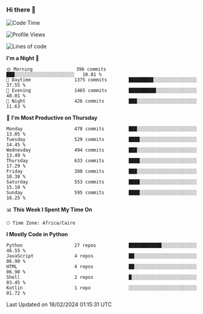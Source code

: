 ### Hi there 👋

<!--
**AMR-KELEG/AMR-KELEG** is a ✨ _special_ ✨ repository because its `README.md` (this file) appears on your GitHub profile.

Here are some ideas to get you started:

- 🔭 I’m currently working on ...
- 🌱 I’m currently learning ...
- 👯 I’m looking to collaborate on ...
- 🤔 I’m looking for help with ...
- 💬 Ask me about ...
- 📫 How to reach me: ...
- 😄 Pronouns: ...
- ⚡ Fun fact: ...
-->

<!--START_SECTION:waka-->
![Code Time](http://img.shields.io/badge/Code%20Time-0%20secs-blue)

![Profile Views](http://img.shields.io/badge/Profile%20Views-0-blue)

![Lines of code](https://img.shields.io/badge/From%20Hello%20World%20I%27ve%20Written-20.7%20million%20lines%20of%20code-blue)

**I'm a Night 🦉** 

```text
🌞 Morning                396 commits         ███░░░░░░░░░░░░░░░░░░░░░░   10.81 % 
🌆 Daytime                1375 commits        █████████░░░░░░░░░░░░░░░░   37.55 % 
🌃 Evening                1465 commits        ██████████░░░░░░░░░░░░░░░   40.01 % 
🌙 Night                  426 commits         ███░░░░░░░░░░░░░░░░░░░░░░   11.63 % 
```
📅 **I'm Most Productive on Thursday** 

```text
Monday                   478 commits         ███░░░░░░░░░░░░░░░░░░░░░░   13.05 % 
Tuesday                  529 commits         ████░░░░░░░░░░░░░░░░░░░░░   14.45 % 
Wednesday                494 commits         ███░░░░░░░░░░░░░░░░░░░░░░   13.49 % 
Thursday                 633 commits         ████░░░░░░░░░░░░░░░░░░░░░   17.29 % 
Friday                   380 commits         ███░░░░░░░░░░░░░░░░░░░░░░   10.38 % 
Saturday                 553 commits         ████░░░░░░░░░░░░░░░░░░░░░   15.10 % 
Sunday                   595 commits         ████░░░░░░░░░░░░░░░░░░░░░   16.25 % 
```


📊 **This Week I Spent My Time On** 

```text
🕑︎ Time Zone: Africa/Cairo
```

**I Mostly Code in Python** 

```text
Python                   27 repos            ████████████░░░░░░░░░░░░░   46.55 % 
JavaScript               4 repos             ██░░░░░░░░░░░░░░░░░░░░░░░   06.90 % 
HTML                     4 repos             ██░░░░░░░░░░░░░░░░░░░░░░░   06.90 % 
Shell                    2 repos             █░░░░░░░░░░░░░░░░░░░░░░░░   03.45 % 
Kotlin                   1 repo              ░░░░░░░░░░░░░░░░░░░░░░░░░   01.72 % 
```




 Last Updated on 18/02/2024 01:15:31 UTC
<!--END_SECTION:waka-->

